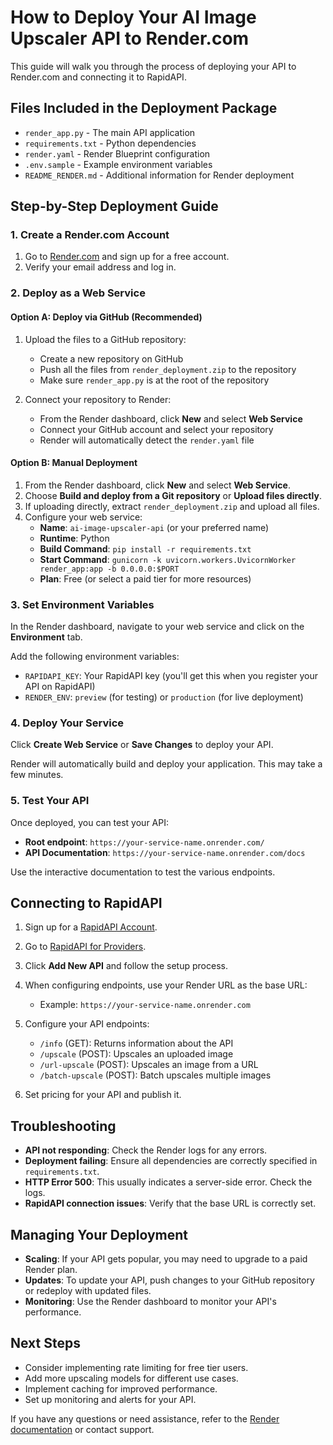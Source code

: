 # How to Deploy Your AI Image Upscaler API to Render.com

This guide will walk you through the process of deploying your API to Render.com and connecting it to RapidAPI.

## Files Included in the Deployment Package

- `render_app.py` - The main API application
- `requirements.txt` - Python dependencies
- `render.yaml` - Render Blueprint configuration
- `.env.sample` - Example environment variables
- `README_RENDER.md` - Additional information for Render deployment

## Step-by-Step Deployment Guide

### 1. Create a Render.com Account

1. Go to [Render.com](https://render.com) and sign up for a free account.
2. Verify your email address and log in.

### 2. Deploy as a Web Service

#### Option A: Deploy via GitHub (Recommended)

1. Upload the files to a GitHub repository:
   - Create a new repository on GitHub
   - Push all the files from `render_deployment.zip` to the repository
   - Make sure `render_app.py` is at the root of the repository

2. Connect your repository to Render:
   - From the Render dashboard, click **New** and select **Web Service**
   - Connect your GitHub account and select your repository
   - Render will automatically detect the `render.yaml` file

#### Option B: Manual Deployment

1. From the Render dashboard, click **New** and select **Web Service**.
2. Choose **Build and deploy from a Git repository** or **Upload files directly**.
3. If uploading directly, extract `render_deployment.zip` and upload all files.
4. Configure your web service:
   - **Name**: `ai-image-upscaler-api` (or your preferred name)
   - **Runtime**: Python
   - **Build Command**: `pip install -r requirements.txt`
   - **Start Command**: `gunicorn -k uvicorn.workers.UvicornWorker render_app:app -b 0.0.0.0:$PORT`
   - **Plan**: Free (or select a paid tier for more resources)

### 3. Set Environment Variables

In the Render dashboard, navigate to your web service and click on the **Environment** tab.

Add the following environment variables:
- `RAPIDAPI_KEY`: Your RapidAPI key (you'll get this when you register your API on RapidAPI)
- `RENDER_ENV`: `preview` (for testing) or `production` (for live deployment)

### 4. Deploy Your Service

Click **Create Web Service** or **Save Changes** to deploy your API.

Render will automatically build and deploy your application. This may take a few minutes.

### 5. Test Your API

Once deployed, you can test your API:
- **Root endpoint**: `https://your-service-name.onrender.com/`
- **API Documentation**: `https://your-service-name.onrender.com/docs`

Use the interactive documentation to test the various endpoints.

## Connecting to RapidAPI

1. Sign up for a [RapidAPI Account](https://rapidapi.com/).
2. Go to [RapidAPI for Providers](https://rapidapi.com/developer).
3. Click **Add New API** and follow the setup process.
4. When configuring endpoints, use your Render URL as the base URL:
   - Example: `https://your-service-name.onrender.com`

5. Configure your API endpoints:
   - `/info` (GET): Returns information about the API
   - `/upscale` (POST): Upscales an uploaded image
   - `/url-upscale` (POST): Upscales an image from a URL
   - `/batch-upscale` (POST): Batch upscales multiple images

6. Set pricing for your API and publish it.

## Troubleshooting

- **API not responding**: Check the Render logs for any errors.
- **Deployment failing**: Ensure all dependencies are correctly specified in `requirements.txt`.
- **HTTP Error 500**: This usually indicates a server-side error. Check the logs.
- **RapidAPI connection issues**: Verify that the base URL is correctly set.

## Managing Your Deployment

- **Scaling**: If your API gets popular, you may need to upgrade to a paid Render plan.
- **Updates**: To update your API, push changes to your GitHub repository or redeploy with updated files.
- **Monitoring**: Use the Render dashboard to monitor your API's performance.

## Next Steps

- Consider implementing rate limiting for free tier users.
- Add more upscaling models for different use cases.
- Implement caching for improved performance.
- Set up monitoring and alerts for your API.

If you have any questions or need assistance, refer to the [Render documentation](https://render.com/docs) or contact support. 